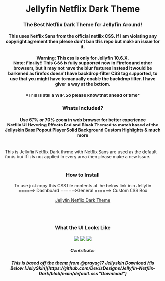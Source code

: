 <div align="center">
<h1>Jellyfin Netflix Dark Theme</h1>
<h3>The Best Netflix Dark Theme for Jellyfin Around!</h3>
<h4>This uses Netflix Sans from the official netflix CSS. If I am violating any copyright agrement then please don't ban this repo but make an issue for it.</h4>
<h4>Warning: This css is only for Jellyfin 10.6.X.<br>
Note: Finally!! This CSS is fully supported now in Firefox and other browsers, but it may not have the blur features instead it would be barkened as firefox doesn't have backdrop-filter CSS tag supported, to use that you might have to manually enable the backdrop filter. I have given a way at the bottom. </h4>
  <h4>*This is still a WIP. So please know that ahead of time*</h4>
</div>

<div align="center">
<h3>Whats Included?</h3>
<h4>Use 67% or 70% zoom in web browser for better experience <br>
Netflix UI Hovering Effects
Red and Black Themed to match
based of the Jellyskin Base  
Popout Player
Solid Background
Custom Highlights
& much more
</h4>

</div>
<br>
This is Jellyfin Netflix Dark theme with Netflix Sans are used as the default fonts but if it is not applied in every area then please make a new issue.
<br>
<br>
<div align="center">
<h3>How to Install</h4><div align="center">
  To use just copy this CSS file contents at the below link into Jellyfin ======> Dashboard ======>General ======> Custom CSS Box 

[Jellyfin Netflix Dark Theme](https://github.com/DevilsDesigns/Jellyfin-Netflix-Dark/blob/main/default.css "Custom CSS")
</div>
<br>
<br>
<div align="center">
<h3 align="ceter" class="animations">What the UI Looks Like</h3>
<img src="https://github.com/DevilsDesigns/Jellyfin-Netflix-Dark/blob/main/UI-Proof/Netflix%20Dark%20Mode%20Theme.gif?raw=true">
<img src="https://github.com/DevilsDesigns/Jellyfin-Netflix-Dark/blob/main/UI-Proof/Netflix%20Dark%20mode%20Theme%202.gif?raw=true">
<img src="https://github.com/DevilsDesigns/Jellyfin-Netflix-Dark/blob/main/UI-Proof/Netflix%20Dark%20Mode%20Theme%203.gif?raw=true">
</div>

<h5>Contributor <h5>
This is based off the theme from @prayag17 Jellyskin
Download His Below
[JellySkin](https://github.com/DevilsDesigns/Jellyfin-Netflix-Dark/blob/main/default.css "Download")

